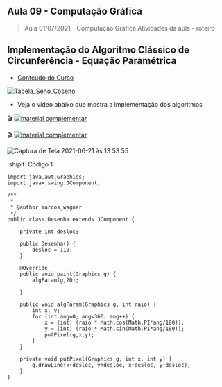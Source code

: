 ## Aula 09 - Computação Gráfica

> Aula 01/07/2021 - Computação Gráfica
> Atividades da aula - roteiro

## Implementação do Algoritmo Clássico de Circunferência - Equação Paramétrica

- [Conteúdo do Curso](https://github.com/marcoswagner-commits/projetos_cg/blob/56bc895a869568bf9bb4c13f42e976b133f58330/ApostilaCG2021_Modulo2.pdf)

![Tabela_Seno_Coseno](https://user-images.githubusercontent.com/81576640/122778837-b5592880-d283-11eb-8c57-c097cc932717.jpg)

- Veja o vídeo abaixo que mostra a implementação dos algoritmos
 
🎬
[![material complementar](https://github.com/marcoswagner-commits/projetos_cg/blob/9a7a875a273c69f03b6048ea2138b963fd82fa7b/Capa_Aula9.png)](https://www.youtube.com/watch?v=BOf0kEBVzYQ)

🎬
[![material complementar](https://github.com/marcoswagner-commits/projetos_cg/blob/9a7a875a273c69f03b6048ea2138b963fd82fa7b/Capa_Aula9.png)](https://www.youtube.com/watch?v=f86Fw8OHDHk)

![Captura de Tela 2021-06-21 às 13 53 55](https://user-images.githubusercontent.com/81576640/122799505-315d6b80-d298-11eb-87ab-6e19e249cda2.png)

:shipit: Código 1
```
import java.awt.Graphics;
import javax.swing.JComponent;

/**
 *
 * @author marcos_wagner
 */
public class Desenha extends JComponent {

    private int desloc; 
    
    public Desenha() {
        desloc = 110;
    }
    
    @Override
    public void paint(Graphics g) {
        algParam(g,20);
        
    }
    
    public void algParam(Graphics g, int raio) {
        int x, y;
        for (int ang=0; ang<360; ang++) {
            x = (int) (raio * Math.cos(Math.PI*ang/180));
            y = (int) (raio * Math.sin(Math.PI*ang/180));
            putPixel(g,x,y);
        }
    }

    private void putPixel(Graphics g, int x, int y) {
        g.drawLine(x+desloc, y+desloc, x+desloc, y+desloc);
    }
}


```



